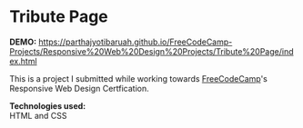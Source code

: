 # Tribute Page

<strong>DEMO:</strong> https://parthajyotibaruah.github.io/FreeCodeCamp-Projects/Responsive%20Web%20Design%20Projects/Tribute%20Page/index.html

This is a project I submitted while working towards [FreeCodeCamp](https://www.freecodecamp.org)'s Responsive Web Design Certfication.

<strong>Technologies used:</strong><br>
HTML and CSS
